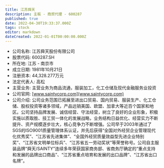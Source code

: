 ```yaml
---
title: 江苏舜天
description: 主板 - 商贸代理 - 600287
published: true
date: 2022-04-30T19:33:37.000Z
tags: stock
editor: markdown
dateCreated: 2022-01-01T00:00:00.000Z
---
```


- 公司名称: 江苏舜天股份有限公司
- 股票代码: 600287.SH
- 所在地: 江苏 - 南京市
- 成立日期: 1981年10月21日
- 注册资本: 44,328.277万元
- 法定代表人: 高松
- 主营业务: 主营业务为商品流通，服装加工，化工仓储及现代金融服务业投资
- 公司官网: [www.saintycorp.com](www.saintycorp.com)
- 公司介绍: 公司业务范围已拓展至进出口贸易、国内贸易、服装生产、化工仓储、股权投资等诸多领域，产品远销美国、欧盟、加拿大等近百个国家和地区。公司坚持品牌发展、诚信经营、守法经营，树立了良好的企业形象，积极实施以质取胜、技工贸一体化的发展战略，业务结构日益优化、经营实力不断提升、资产规模逐步壮大，核心竞争力不断增强。公司早于2003年通过了SGS的ISO9001质量管理体系认证，并先后获得“全国对外经贸企业管理现代化优秀奖”、“江苏省先进集体”、“全国外经贸质量效益型先进企业特别奖”、“江苏省文明单位标兵”、“江苏省五一劳动奖状”等荣誉称号。公司自主服装品牌“舜天/SAINTY”连续多年荣获国家商务部、省商务厅确定的“重点支持和发展的品牌出口商品”、“江苏省重点培育和发展的出口品牌”、“江苏省出口名牌”。


